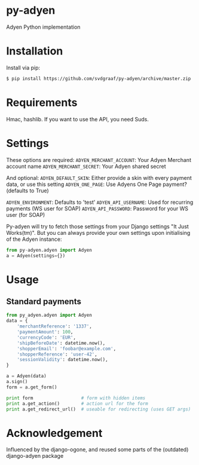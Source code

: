 py-adyen
========

Adyen Python implementation

Installation
============

Install via pip:
```bash
$ pip install https://github.com/svdgraaf/py-adyen/archive/master.zip
```

Requirements
============
Hmac, hashlib. If you want to use the API, you need Suds.

Settings
========

These options are required:
`ADYEN_MERCHANT_ACCOUNT`: Your Adyen Merchant account name
`ADYEN_MERCHANT_SECRET`: Your Adyen shared secret

And optional:
`ADYEN_DEFAULT_SKIN`: Either provide a skin with every payment data, or use this setting
`ADYEN_ONE_PAGE`: Use Adyens One Page payment? (defaults to True)

`ADYEN_ENVIRONMENT`: Defaults to 'test'
`ADYEN_API_USERNAME`: Used for recurring payments (WS user for SOAP)
`ADYEN_API_PASSWORD`: Password for your WS user (for SOAP)

Py-adyen will try to fetch those settings from your Django settings "It Just Works(tm)". But you can always provide your own settings upon initialising of the Adyen instance:

```python
from py-adyen.adyen import Adyen
a = Adyen(settings={})
```

Usage
=====


Standard payments
-----------------
```python
from py_adyen.adyen import Adyen
data = {
    'merchantReference': '1337',
    'paymentAmount': 100,
    'currencyCode': 'EUR',
    'shipBeforeDate': datetime.now(),
    'shopperEmail': 'foobar@example.com',
    'shopperReference': 'user-42',
    'sessionValidity': datetime.now(),
}

a = Adyen(data)
a.sign()
form = a.get_form()

print form                  # form with hidden items
print a.get_action()        # action url for the form
print a.get_redirect_url()  # useable for redirecting (uses GET args)
```


Acknowledgement
===============
Influenced by the django-ogone, and reused some parts of the (outdated) django-adyen package